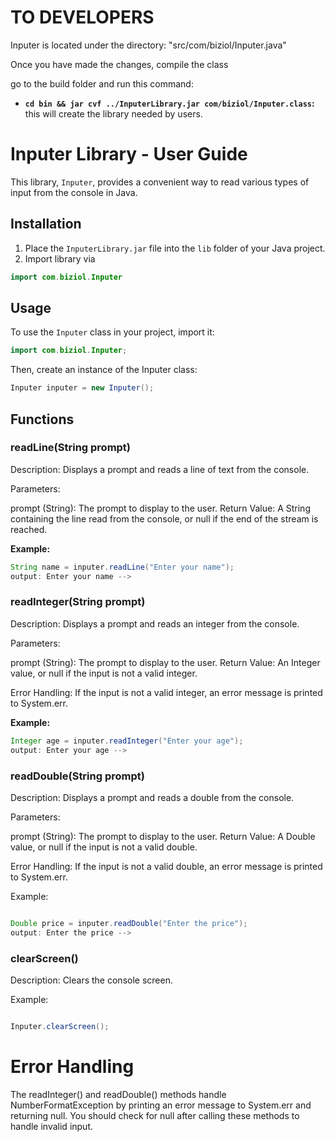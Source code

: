 # TO DEVELOPERS
Inputer is located under the directory: "src/com/biziol/Inputer.java"

Once you have made the changes, compile the class

go to the build folder and run this command: 
* **`cd bin && jar cvf ../InputerLibrary.jar com/biziol/Inputer.class`:**
this will create the library needed by users.

# Inputer Library - User Guide

This library, `Inputer`, provides a convenient way to read various types of input from the console in Java.

## Installation

1.  Place the `InputerLibrary.jar` file into the `lib` folder of your Java project.
2.  Import library via
   ```java
   import com.biziol.Inputer
   ```

## Usage

To use the `Inputer` class in your project, import it:

```java
import com.biziol.Inputer;
```
Then, create an instance of the Inputer class:


```java
Inputer inputer = new Inputer();
```
## Functions

### readLine(String prompt)
Description: Displays a prompt and reads a line of text from the console.

Parameters:

prompt (String): The prompt to display to the user.
Return Value: A String containing the line read from the console, or null if the end of the stream is reached.

**Example:**

```java
String name = inputer.readLine("Enter your name");
output: Enter your name -->
```

### readInteger(String prompt)
Description: Displays a prompt and reads an integer from the console.

Parameters:

prompt (String): The prompt to display to the user.
Return Value: An Integer value, or null if the input is not a valid integer.

Error Handling: If the input is not a valid integer, an error message is printed to System.err.

**Example:**

```java
Integer age = inputer.readInteger("Enter your age");
output: Enter your age -->
```

### readDouble(String prompt)
Description: Displays a prompt and reads a double from the console.

Parameters:

prompt (String): The prompt to display to the user.
Return Value: A Double value, or null if the input is not a valid double.

Error Handling: If the input is not a valid double, an error message is printed to System.err.

Example:

```Java

Double price = inputer.readDouble("Enter the price");
output: Enter the price -->
```

### clearScreen()
Description: Clears the console screen.

Example:

```Java

Inputer.clearScreen();
```

# Error Handling
The readInteger() and readDouble() methods handle NumberFormatException by printing an error message to System.err and returning null. You should check for null after calling these methods to handle invalid input.

